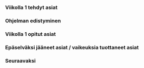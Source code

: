 ### Viikolla 1 tehdyt asiat

### Ohjelman edistyminen

### Viikolla 1 opitut asiat

### Epäselväksi jääneet asiat / vaikeuksia tuottaneet asiat

### Seuraavaksi
